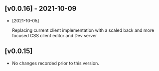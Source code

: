 ## [v0.0.16] - 2021-10-09 

- [2021-10-05]

    Replacing current client implementation with a scaled back and more focused CSS client editor and Dev server

## [v0.0.15] 

- No changes recorded prior to this version.